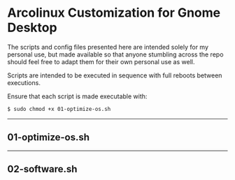 # Arcolinux Customization for Gnome Desktop

The scripts and config files presented here are intended solely for my personal use, but made available so that anyone stumbling across the repo should feel free to adapt them for their own personal use as well.

Scripts are intended to be executed in sequence with full reboots between executions.

Ensure that each script is made executable with:
``` bash
$ sudo chmod +x 01-optimize-os.sh
```

---

## 01-optimize-os.sh



---

## 02-software.sh

